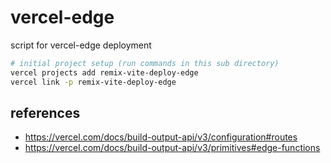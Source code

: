 # vercel-edge

script for vercel-edge deployment

```sh
# initial project setup (run commands in this sub directory)
vercel projects add remix-vite-deploy-edge
vercel link -p remix-vite-deploy-edge
```

## references

- https://vercel.com/docs/build-output-api/v3/configuration#routes
- https://vercel.com/docs/build-output-api/v3/primitives#edge-functions
